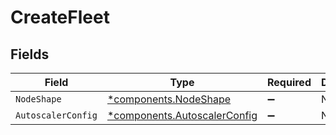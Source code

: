 # CreateFleet


## Fields

| Field                                                                       | Type                                                                        | Required                                                                    | Description                                                                 |
| --------------------------------------------------------------------------- | --------------------------------------------------------------------------- | --------------------------------------------------------------------------- | --------------------------------------------------------------------------- |
| `NodeShape`                                                                 | [*components.NodeShape](../../models/components/nodeshape.md)               | :heavy_minus_sign:                                                          | N/A                                                                         |
| `AutoscalerConfig`                                                          | [*components.AutoscalerConfig](../../models/components/autoscalerconfig.md) | :heavy_minus_sign:                                                          | N/A                                                                         |